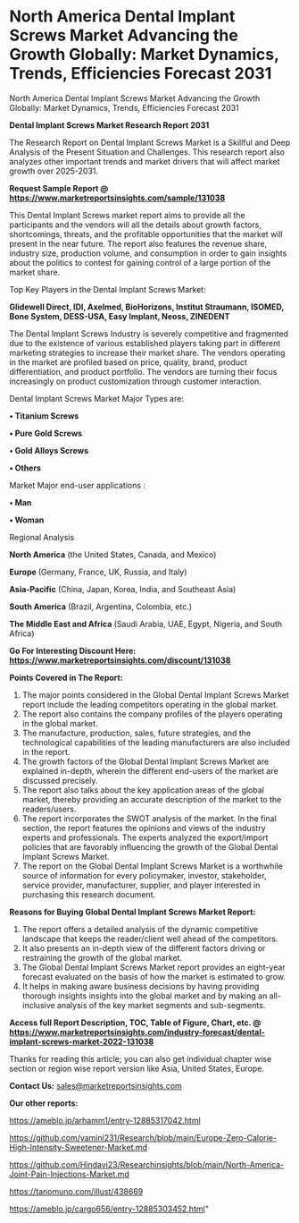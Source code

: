 # North America Dental Implant Screws Market Advancing the Growth Globally: Market Dynamics, Trends, Efficiencies Forecast 2031
North America Dental Implant Screws Market Advancing the Growth Globally: Market Dynamics, Trends, Efficiencies Forecast 2031

<strong>Dental Implant Screws Market Research Report 2031</strong>

The Research Report on Dental Implant Screws Market is a Skillful and Deep Analysis of the Present Situation and Challenges. This research report also analyzes other important trends and market drivers that will affect market growth over 2025-2031.

<strong>Request Sample Report @ <a href=https://www.marketreportsinsights.com/sample/131038>https://www.marketreportsinsights.com/sample/131038</a></strong>

This Dental Implant Screws market report aims to provide all the participants and the vendors will all the details about growth factors, shortcomings, threats, and the profitable opportunities that the market will present in the near future. The report also features the revenue share, industry size, production volume, and consumption in order to gain insights about the politics to contest for gaining control of a large portion of the market share.

Top Key Players in the Dental Implant Screws Market:

<strong>Glidewell Direct, IDI, Axelmed, BioHorizons, Institut Straumann, ISOMED, Bone System, DESS-USA, Easy Implant, Neoss, ZINEDENT</strong>

The Dental Implant Screws Industry is severely competitive and fragmented due to the existence of various established players taking part in different marketing strategies to increase their market share. The vendors operating in the market are profiled based on price, quality, brand, product differentiation, and product portfolio. The vendors are turning their focus increasingly on product customization through customer interaction.

Dental Implant Screws Market Major Types are:

<strong>• Titanium Screws

• Pure Gold Screws

• Gold Alloys Screws

• Others</strong>

Market Major end-user applications :

<strong>• Man

• Woman</strong>

Regional Analysis

</u><strong><b>North America</b></strong> (the United States, Canada, and Mexico)

<strong><b>Europe </b></strong>(Germany, France, UK, Russia, and Italy)

<strong><b>Asia-Pacific</b></strong> (China, Japan, Korea, India, and Southeast Asia)

<strong><b>South America</b></strong> (Brazil, Argentina, Colombia, etc.)

<strong><b>The Middle East and Africa</b></strong> (Saudi Arabia, UAE, Egypt, Nigeria, and South Africa)

<strong>Go For Interesting Discount Here: <a href=https://www.marketreportsinsights.com/discount/131038>https://www.marketreportsinsights.com/discount/131038</a></strong>

<strong>Points Covered in The Report:</strong>
<ol>
  <li>The major points considered in the Global Dental Implant Screws Market report include the leading competitors operating in the global market.</li>
  <li>The report also contains the company profiles of the players operating in the global market.</li>
  <li>The manufacture, production, sales, future strategies, and the technological capabilities of the leading manufacturers are also included in the report.</li>
  <li>The growth factors of the Global Dental Implant Screws Market are explained in-depth, wherein the different end-users of the market are discussed precisely.</li>
  <li>The report also talks about the key application areas of the global market, thereby providing an accurate description of the market to the readers/users.</li>
  <li>The report incorporates the SWOT analysis of the market. In the final section, the report features the opinions and views of the industry experts and professionals. The experts analyzed the export/import policies that are favorably influencing the growth of the Global Dental Implant Screws Market.</li>
  <li>The report on the Global Dental Implant Screws Market is a worthwhile source of information for every policymaker, investor, stakeholder, service provider, manufacturer, supplier, and player interested in purchasing this research document.</li>
</ol>
<strong>Reasons for Buying Global Dental Implant Screws Market Report:</strong>

<ol>
  <li>The report offers a detailed analysis of the dynamic competitive landscape that keeps the reader/client well ahead of the competitors.</li>
  <li>It also presents an in-depth view of the different factors driving or restraining the growth of the global market.</li>
  <li>The Global Dental Implant Screws Market report provides an eight-year forecast evaluated on the basis of how the market is estimated to grow.</li>
  <li>It helps in making aware business decisions by having providing thorough insights insights into the global market and by making an all-inclusive analysis of the key market segments and sub-segments.</li>
</ol>
<strong>Access full Report Description, TOC, Table of Figure, Chart, etc. @ <a href=https://www.marketreportsinsights.com/industry-forecast/dental-implant-screws-market-2022-131038>https://www.marketreportsinsights.com/industry-forecast/dental-implant-screws-market-2022-131038</a></strong>


Thanks for reading this article; you can also get individual chapter wise section or region wise report version like Asia, United States, Europe.

<strong>Contact Us:</strong>
sales@marketreportsinsights.com

<strong>Our other reports:</strong>

<a href=https://ameblo.jp/arhamm1/entry-12885317042.html>https://ameblo.jp/arhamm1/entry-12885317042.html</a>

<a href=https://github.com/yamini231/Research/blob/main/Europe-Zero-Calorie-High-Intensity-Sweetener-Market.md>https://github.com/yamini231/Research/blob/main/Europe-Zero-Calorie-High-Intensity-Sweetener-Market.md</a>

<a href=https://github.com/Hindavi23/Researchinsights/blob/main/North-America-Joint-Pain-Injections-Market.md>https://github.com/Hindavi23/Researchinsights/blob/main/North-America-Joint-Pain-Injections-Market.md</a>

<a href=https://tanomuno.com/illust/438669>https://tanomuno.com/illust/438669</a>

<a href=https://ameblo.jp/cargo656/entry-12885303452.html>https://ameblo.jp/cargo656/entry-12885303452.html</a>"
